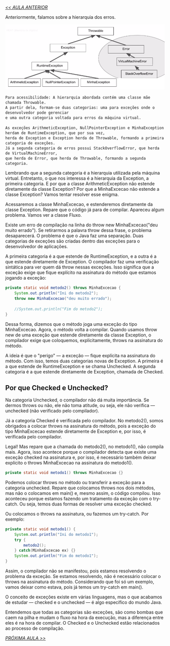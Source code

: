 *[<< AULA ANTERIOR](https://github.com/pvreboucas/java-excecoes/edit/aula-4/aulas/2-entendendo-erros.md)*

Anteriormente, falamos sobre a hierarquia dos erros.

![01](https://github.com/pvreboucas/java-excecoes/blob/aula-4/aulas/imagens/04.03_001_hierarquia-error.png)

```
Para acessibilidade: A hierarquia abordada contém uma classe mãe chamada Throwable.
A partir dela, formam-se duas categorias: uma para exceções onde o desenvolvedor pode gerenciar
e uma outra categoria voltada para erros da máquina virtual.

As exceções ArithmeticException, NullPointerException e MinhaException herdam de RuntimeException, que por sua vez,
herda de Exception e Exception herda de Throwable, formando a primeira categoria de exceções. 
Já a segunda categoria de erros possui StackOverflowError, que herda de VirtualMachineError,
que herda de Error, que herda de Throwable, formando a segunda categoria.
```

Lembrando que a segunda categoria é a hierarquia utilizada pela máquina virtual. Entretanto, o que nos interessa é a hierarquia da Exception, a primeira categoria. E por que a classe ArithmeticException não estende diretamente da classe Exception? Por que a MinhaExcecao não estende a classe Exception? Vamos tentar resolver esse enigma.

Acessaremos a classe MinhaExcecao, e estenderemos diretamente da classe Exception. Repare que o código já para de compilar. Apareceu algum problema. Vamos ver a classe Fluxo.

Existe um erro de compilação na linha do throw new MinhaExcecao("deu muito errado"). Se retirarmos a palavra throw dessa frase, o problema desaparecerá. O problema é que o Java faz uma separação. Duas categorias de exceções são criadas dentro das exceções para o desenvolvedor de aplicações.

A primeira categoria é a que estende de RuntimeException, e a outra é a que estende diretamente de Exception. O compilador faz uma verificação sintática para ver quem dá throw nessas exceções. Isso significa que a exceção exige que fique explícito na assinatura do método que estamos jogando a exceção:

```java
private static void metodo2() throws MinhaExcecao {
    System.out.println("Ini do metodo2");
    throw new MinhaExcecao("deu muito errado");

    //System.out.println("Fim do metodo2");
}
```

Dessa forma, dizemos que o método joga uma exceção do tipo MinhaExcecao. Agora, o método volta a compilar. Quando usamos throw new de uma exceção que estende diretamente da classe Exception, o compilador exige que coloquemos, explicitamente, throws na assinatura do método.

A ideia é que o "perigo" — a exceção — fique explícita na assinatura do método. Com isso, temos duas categorias novas de Exception. A primeira é a que estende de RuntimeException e se chama Unchecked. A segunda categoria é a que estende diretamente de Exception, chamada de Checked.


## Por que Checked e Unchecked? ##

Na categoria Unchecked, o compilador não dá muita importância. Se dermos throws ou não, ele não toma atitude, ou seja, ele não verifica — unchecked (não verificado pelo compilador).

Já a categoria Checked é verificada pelo compilador. No metodo2(), somos obrigados a colocar throws na assinatura do método, pois a exceção do tipo MinhaExcecao estende diretamente de Exception e, por isso, é verificada pelo compilador.

Legal! Mas repare que a chamada do metodo2(), no metodo1(), não compila mais. Agora, isso acontece porque o compilador detecta que existe uma exceção checked na assinatura e, por isso, é necessário também deixar explícito o throws MinhaExcecao na assinatura do metodo1().

```java
private static void metodo1() throws MinhaExcecao {}
```

Podemos colocar throws no método ou transferir a exceção para a categoria unchecked. Repare que colocamos throws nos dois métodos, mas não o colocamos em main() e, mesmo assim, o código compilou. Isso aconteceu porque estamos fazendo um tratamento da exceção com o try-catch. Ou seja, temos duas formas de resolver uma exceção checked.

Ou colocamos o throws na assinatura, ou fazemos um try-catch. Por exemplo:

```java
private static void metodo1() {
    System.out.println("Ini do metodo1");
    try {
        metodo2();
    } catch(MinhaExcecao ex) {}
    System.out.println("Fim do metodo1");
}
```

Assim, o compilador não se manifestou, pois estamos resolvendo o problema da exceção. Se estamos resolvendo, não é necessário colocar o throws na assinatura do método. Considerando que foi só um exemplo, vamos deixar como estava, pois já temos um try-catch em main().

O conceito de exceções existe em várias linguagens, mas o que acabamos de estudar — checked e o unchecked — é algo específico do mundo Java.

Entendemos que todas as categorias são exceções, são como bombas que caem na pilha e mudam o fluxo na hora da execução, mas a diferença entre eles é na hora de compilar. O Checked e o Unchecked estão relacionados ao processo de compilação.

*[PRÓXIMA AULA >>]()*
